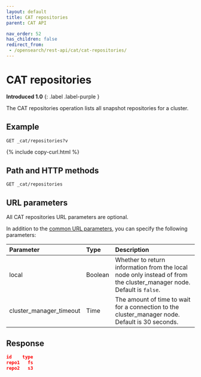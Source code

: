 ```yaml
---
layout: default
title: CAT repositories
parent: CAT API

nav_order: 52
has_children: false
redirect_from:
 - /opensearch/rest-api/cat/cat-repositories/
---
```


# CAT repositories
**Introduced 1.0**
{: .label .label-purple }

The CAT repositories operation lists all snapshot repositories for a cluster.

## Example

```
GET _cat/repositories?v
```
{% include copy-curl.html %}

## Path and HTTP methods

```
GET _cat/repositories
```

## URL parameters

All CAT repositories URL parameters are optional.

In addition to the [common URL parameters]({{site.url}}{{site.baseurl}}/api-reference/cat/index), you can specify the following parameters:

Parameter | Type | Description
:--- | :--- | :---
local | Boolean | Whether to return information from the local node only instead of from the cluster_manager node. Default is `false`.
cluster_manager_timeout | Time | The amount of time to wait for a connection to the cluster_manager node. Default is 30 seconds.


## Response

```json
id    type
repo1   fs
repo2   s3
```
